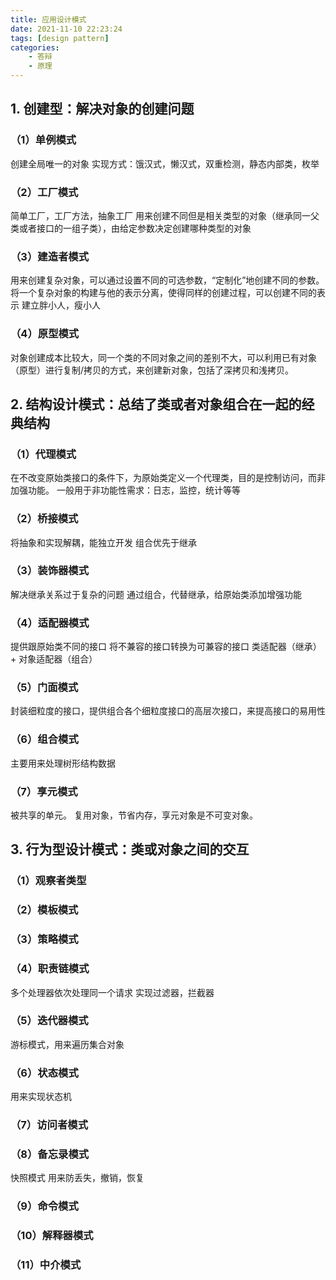 ```yaml
---
title: 应用设计模式
date: 2021-11-10 22:23:24
tags: [design pattern]
categories:
	- 答辩
	- 原理
---
```


## 1. 创建型：解决对象的创建问题

### （1）单例模式
创建全局唯一的对象
实现方式：饿汉式，懒汉式，双重检测，静态内部类，枚举

### （2）工厂模式
简单工厂，工厂方法，抽象工厂
用来创建不同但是相关类型的对象（继承同一父类或者接口的一组子类），由给定参数决定创建哪种类型的对象

### （3）建造者模式
用来创建复杂对象，可以通过设置不同的可选参数，“定制化”地创建不同的参数。
将一个复杂对象的构建与他的表示分离，使得同样的创建过程，可以创建不同的表示
建立胖小人，瘦小人

### （4）原型模式
对象创建成本比较大，同一个类的不同对象之间的差别不大，可以利用已有对象（原型）进行复制/拷贝的方式，来创建新对象，包括了深拷贝和浅拷贝。

## 2. 结构设计模式：总结了类或者对象组合在一起的经典结构

### （1）代理模式
在不改变原始类接口的条件下，为原始类定义一个代理类，目的是控制访问，而非加强功能。
一般用于非功能性需求：日志，监控，统计等等

### （2）桥接模式
将抽象和实现解耦，能独立开发
组合优先于继承

### （3）装饰器模式
解决继承关系过于复杂的问题
通过组合，代替继承，给原始类添加增强功能

### （4）适配器模式
提供跟原始类不同的接口
将不兼容的接口转换为可兼容的接口
类适配器（继承） + 对象适配器（组合）

### （5）门面模式
封装细粒度的接口，提供组合各个细粒度接口的高层次接口，来提高接口的易用性

### （6）组合模式
主要用来处理树形结构数据

### （7）享元模式
被共享的单元。
复用对象，节省内存，享元对象是不可变对象。

## 3. 行为型设计模式：类或对象之间的交互

### （1）观察者类型

### （2）模板模式

### （3）策略模式

### （4）职责链模式
多个处理器依次处理同一个请求
实现过滤器，拦截器

### （5）迭代器模式
游标模式，用来遍历集合对象

### （6）状态模式
用来实现状态机

### （7）访问者模式

### （8）备忘录模式
快照模式
用来防丢失，撤销，恢复

### （9）命令模式

### （10）解释器模式

### （11）中介模式